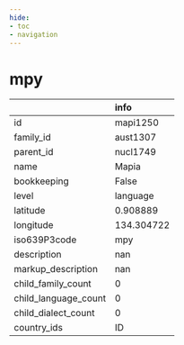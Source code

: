 ```yaml
---
hide:
- toc
- navigation
---
```

# mpy
|                      | info       |
|:---------------------|:-----------|
| id                   | mapi1250   |
| family_id            | aust1307   |
| parent_id            | nucl1749   |
| name                 | Mapia      |
| bookkeeping          | False      |
| level                | language   |
| latitude             | 0.908889   |
| longitude            | 134.304722 |
| iso639P3code         | mpy        |
| description          | nan        |
| markup_description   | nan        |
| child_family_count   | 0          |
| child_language_count | 0          |
| child_dialect_count  | 0          |
| country_ids          | ID         |